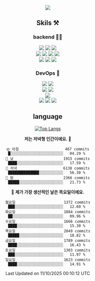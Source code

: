<div align="center">

<a href="https://hhpluscertificateofcompletion.oopy.io/">
  <img src="https://static.spartacodingclub.kr/hanghae99/plus/completion/badge_black.svg" />
</a>

## Skils ⚒️

### backend 🧑‍💻
  
<img src="https://img.shields.io/badge/Java-FF6600?style=flat-square&logo=buymeacoffee&logoColor=white"/>
<img src="https://img.shields.io/badge/Go-0099FF?style=flat-square&logo=go&logoColor=white"/>
<img src="https://img.shields.io/badge/Kotlin-7F52FF?style=flat-square&logo=kotlin&logoColor=white"/>
  
  
<br />
  
<img src="https://img.shields.io/badge/Spring-339933?style=flat-square&logo=Spring&logoColor=white"/>
<img src="https://img.shields.io/badge/Spring Boot-339933?style=flat-square&logo=Spring Boot&logoColor=white"/>
<img src="https://img.shields.io/badge/Spring Security-339933?style=flat-square&logo=Spring Security&logoColor=white"/>
  
<img src="https://img.shields.io/badge/Spring Data JPA-339933?style=flat-square&logo=Hibernate&logoColor=white"/>

<br />
  
  <img src="https://img.shields.io/badge/mysql-0099FF?style=flat-square&logo=mysql&logoColor=white"/>
  <img src="https://img.shields.io/badge/mariadb-0099FF?style=flat-square&logo=mariadb&logoColor=white"/>
  <img src="https://img.shields.io/badge/mongoDB-47A248?style=flat-square&logo=mongodb&logoColor=white"/>
  
  
### DevOps 🚀
  
  <img src="https://img.shields.io/badge/docker-2496ED?style=flat-square&logo=docker&logoColor=white"/>
  <img src="https://img.shields.io/badge/kubernetes-326CE5?style=flat-square&logo=kubernetes&logoColor=white"/>
  
  <br />
  
  <img src="https://img.shields.io/badge/Github Actions-2088FF?style=flat-square&logo=githubactions&logoColor=white"/>
  <img src="https://img.shields.io/badge/Jenkins-D24939?style=flat-square&logo=jenkins&logoColor=white"/>
  
  
  <br />
  <img src="https://img.shields.io/badge/terraform-7B42BC?style=flat-square&logo=terraform&logoColor=white"/>
  
  <br />
  <img src="https://img.shields.io/badge/Amazon AWS-232F3E?style=flat-square&logo=Amazon AWS&logoColor=white"/>

  <img src="https://img.shields.io/badge/GCP-4285F4?style=flat-square&logo=googlecloud&logoColor=white"/>
  <img src="https://img.shields.io/badge/NCP-03C75A?style=flat-square&logo=naver&logoColor=white"/>
  
  
## language

[![Top Langs](https://github-readme-stats.vercel.app/api/top-langs/?username=zxcv9203&hide=html&exclude_repo=zxcv9203.github.io,golB&theme=grate-gatsby)](https://github.com/zxcv9203/github-readme-stats)
  
<!--START_SECTION:waka-->
**저는 저녁형 인간이에요. 🦉** 

```text
🌞 아침                     467 commits         █░░░░░░░░░░░░░░░░░░░░░░░░   04.29 % 
🌆 낮　                     1915 commits        ████░░░░░░░░░░░░░░░░░░░░░   17.59 % 
🌃 저녁                     6138 commits        ██████████████░░░░░░░░░░░   56.38 % 
🌙 밤　                     2366 commits        █████░░░░░░░░░░░░░░░░░░░░   21.73 % 
```
📅 **제가 가장 생산적인 날은 목요일이에요.** 

```text
월요일                      1372 commits        ███░░░░░░░░░░░░░░░░░░░░░░   12.60 % 
화요일                      1084 commits        ██░░░░░░░░░░░░░░░░░░░░░░░   09.96 % 
수요일                      1666 commits        ████░░░░░░░░░░░░░░░░░░░░░   15.30 % 
목요일                      2049 commits        █████░░░░░░░░░░░░░░░░░░░░   18.82 % 
금요일                      1789 commits        ████░░░░░░░░░░░░░░░░░░░░░   16.43 % 
토요일                      1303 commits        ███░░░░░░░░░░░░░░░░░░░░░░   11.97 % 
일요일                      1623 commits        ████░░░░░░░░░░░░░░░░░░░░░   14.91 % 
```



 Last Updated on 11/10/2025 00:10:12 UTC
<!--END_SECTION:waka-->
  
</div>

